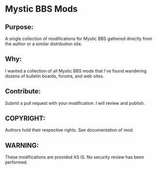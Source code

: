 # Mystic BBS Mods

## Purpose:
A single collection of modifications for Mystic BBS gathered directly from the author or a similar distribution site.

## Why:
I wanted a collection of all Mystic BBS mods that I've found wandering dozens of bulletin boards, forums, and web sites.

## Contribute:
Submit a pull request with your modification.  I will review and publish.

## COPYRIGHT:
Authors hold their respective rights. See documentation of mod.

## WARNING:
These modifications are provided AS IS. No security review has been performed.

